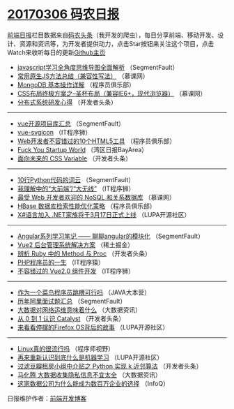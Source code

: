 # [20170306 码农日报](06.md)

[前端日报](http://caibaojian.com/c/news)栏目数据来自[码农头条](http://hao.caibaojian.com/)（我开发的爬虫），每日分享前端、移动开发、设计、资源和资讯等，为开发者提供动力，点击Star按钮来关注这个项目，点击Watch来收听每日的更新[Github主页](https://github.com/kujian/frontendDaily)
* [javascript学习全角度思维导图全面解析](http://hao.caibaojian.com/28985.html) （SegmentFault）
* [常用原生JS方法总结（兼容性写法）](http://hao.caibaojian.com/28927.html) （慕课网）
* [MongoDB 基本操作详解](http://hao.caibaojian.com/28960.html) （程序员俱乐部）
* [CSS布局终极方案之&#8211;圣杯布局（兼容IE6+，现代浏览器）](http://hao.caibaojian.com/28928.html) （慕课网）
* [分布式系统研发心得](http://hao.caibaojian.com/28965.html) （开发者头条）

***
* [vue开源项目库汇总](http://hao.caibaojian.com/28987.html) （SegmentFault）
* [vue-svgicon](http://hao.caibaojian.com/29010.html) （IT程序狮）
* [Web开发者不容错过的10个HTML5工具](http://hao.caibaojian.com/28961.html) （程序员俱乐部）
* [Fuck You Startup World](http://hao.caibaojian.com/28907.html) （湾区日报BayArea）
* [面向未来的 CSS Variable](http://hao.caibaojian.com/28963.html) （开发者头条）

***
* [10行Python代码的词云](http://hao.caibaojian.com/28986.html) （SegmentFault）
* [我理解中的“大前端”/“大无线”](http://hao.caibaojian.com/29009.html) （IT程序狮）
* [最受 Web 开发者欢迎的 NoSQL 和关系数据库](http://hao.caibaojian.com/28926.html) （慕课网）
* [HBase 数据库检索性能优化策略](http://hao.caibaojian.com/28959.html) （程序员俱乐部）
* [X#语言加入 .NET家族将于3月17日正式上线](http://hao.caibaojian.com/28949.html) （LUPA开源社区）

***
* [Angular系列学习笔记 —— 聊聊angular的模块化](http://hao.caibaojian.com/28989.html) （SegmentFault）
* [Vue2 后台管理系统解决方案](http://hao.caibaojian.com/29014.html) （稀土掘金）
* [辨析 Ruby 中的 Method 与 Proc](http://hao.caibaojian.com/28964.html) （开发者头条）
* [PHP程序员的一生](http://hao.caibaojian.com/28976.html) （IT程序猿）
* [不容错过的 Vue2.0 组件开发](http://hao.caibaojian.com/29008.html) （IT程序狮）

***
* [作为一个菜鸟程序员跳槽可行吗](http://hao.caibaojian.com/28958.html) （JAVA大本营）
* [历年阿里面试题汇总](http://hao.caibaojian.com/28988.html) （SegmentFault）
* [大数据对网络运维意味着什么](http://hao.caibaojian.com/29000.html) （大数据资讯）
* [从 0 到 1 认识 Catalyst](http://hao.caibaojian.com/28971.html) （开发者头条）
* [来看看停摆的Firefox OS背后的故事](http://hao.caibaojian.com/28950.html) （LUPA开源社区）

***
* [Linux真的很流行吗](http://hao.caibaojian.com/28990.html) （程序师视野）
* [再来重新认识到底什么是机器学习](http://hao.caibaojian.com/28951.html) （LUPA开源社区）
* [过滤豆瓣租房小组中介贴之 Python 实现 k 近邻算法](http://hao.caibaojian.com/28962.html) （开发者头条）
* [马化腾 大数据收集隐私信息不宜太全](http://hao.caibaojian.com/29003.html) （大数据资讯）
* [这家数据公司为什么能成为数百万企业的选择](http://hao.caibaojian.com/28921.html) （InfoQ）

日报维护作者：[前端开发博客](http://caibaojian.com/) 